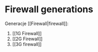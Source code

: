 # Firewall generations
Generacje [[Firewall|firewall]]:
1. [[1G Firewall]]
2. [[2G Firewall]]
3. [[3G firewall]]